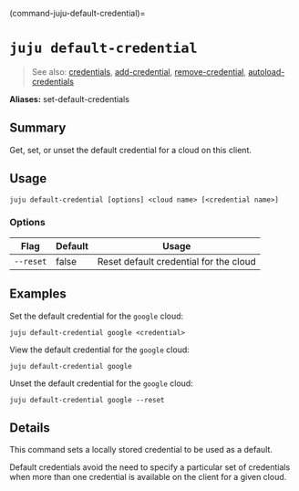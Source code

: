 (command-juju-default-credential)=
# `juju default-credential`
> See also: [credentials](#credentials), [add-credential](#add-credential), [remove-credential](#remove-credential), [autoload-credentials](#autoload-credentials)

**Aliases:** set-default-credentials

## Summary
Get, set, or unset the default credential for a cloud on this client.

## Usage
```juju default-credential [options] <cloud name> [<credential name>]```

### Options
| Flag | Default | Usage |
| --- | --- | --- |
| `--reset` | false | Reset default credential for the cloud |

## Examples

Set the default credential for the `google` cloud:

    juju default-credential google <credential>

View the default credential for the `google` cloud:

    juju default-credential google

Unset the default credential for the `google` cloud:

    juju default-credential google --reset


## Details

This command sets a locally stored credential to be used as a default.

Default credentials avoid the need to specify a particular set of
credentials when more than one credential is available on the client for a given cloud.